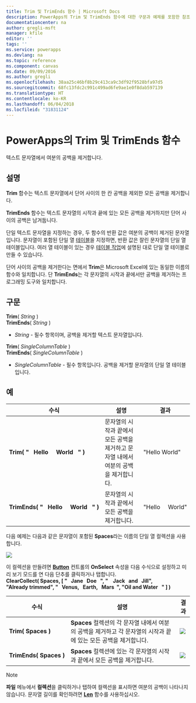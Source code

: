 ```yaml
---
title: Trim 및 TrimEnds 함수 | Microsoft Docs
description: PowerApps의 Trim 및 TrimEnds 함수에 대한 구문과 예제를 포함한 참조 정보
documentationcenter: na
author: gregli-msft
manager: kfile
editor: ''
tags: ''
ms.service: powerapps
ms.devlang: na
ms.topic: reference
ms.component: canvas
ms.date: 09/09/2016
ms.author: gregli
ms.openlocfilehash: 38aa25c46bf8b29c413ca9c3df92f9528bfa97d5
ms.sourcegitcommit: 68fc13fdc2c991c499ad6fe9ae1e0f8dab597139
ms.translationtype: HT
ms.contentlocale: ko-KR
ms.lasthandoff: 06/04/2018
ms.locfileid: "31831124"
---
```

# <a name="trim-and-trimends-functions-in-powerapps"></a>PowerApps의 Trim 및 TrimEnds 함수
텍스트 문자열에서 여분의 공백을 제거합니다.

## <a name="description"></a>설명
**Trim** 함수는 텍스트 문자열에서 단어 사이의 한 칸 공백을 제외한 모든 공백을 제거합니다.  

**TrimEnds** 함수는 텍스트 문자열의 시작과 끝에 있는 모든 공백을 제거하지만 단어 사이의 공백은 남겨둡니다.

단일 텍스트 문자열을 지정하는 경우, 두 함수의 반환 값은 여분의 공백이 제거된 문자열입니다. 문자열이 포함된 단일 열 [테이블](../working-with-tables.md)을 지정하면, 반환 값은 잘린 문자열의 단일 열 테이블입니다. 여러 열 테이블이 있는 경우 [테이블 작업](../working-with-tables.md)에 설명된 대로 단일 열 테이블로 만들 수 있습니다.

단어 사이의 공백을 제거한다는 면에서 **Trim**은 Microsoft Excel에 있는 동일한 이름의 함수와 일치합니다. 단 **TrimEnds**는 각 문자열의 시작과 끝에서만 공백을 제거하는 프로그래밍 도구와 일치합니다.

## <a name="syntax"></a>구문
**Trim**( *String* )<br>**TrimEnds**( *String* )

* *String* - 필수 항목이며, 공백을 제거할 텍스트 문자열입니다.

**Trim**( *SingleColumnTable* )<br>**TrimEnds**( *SingleColumnTable* )

* *SingleColumnTable* - 필수 항목입니다. 공백을 제거할 문자열의 단일 열 테이블입니다.

## <a name="example"></a>예
| 수식 | 설명 | 결과 |
| --- | --- | --- |
| **Trim(&nbsp;"&nbsp;&nbsp;&nbsp;Hello&nbsp;&nbsp;&nbsp;&nbsp;&nbsp;World&nbsp;&nbsp;&nbsp;"&nbsp;)** |문자열의 시작과 끝에서 모든 공백을 제거하고 문자열 내에서 여분의 공백을 제거합니다. |"Hello World" |
| **TrimEnds(&nbsp;"&nbsp;&nbsp;&nbsp;Hello&nbsp;&nbsp;&nbsp;&nbsp;&nbsp;World&nbsp;&nbsp;&nbsp;"&nbsp;)** |문자열의 시작과 끝에서 모든 공백을 제거합니다. |"Hello&nbsp;&nbsp;&nbsp;&nbsp;&nbsp;World" |

다음 예제는 다음과 같은 문자열이 포함된 **Spaces**라는 이름의 단일 열 컬렉션을 사용합니다.

![](media/function-trim/input-strings.png)

이 컬렉션을 만들려면 **[Button](../controls/control-button.md)** 컨트롤의 **OnSelect** 속성을 다음 수식으로 설정하고 미리 보기 모드를 연 다음 단추를 클릭하거나 탭합니다.
<br>**ClearCollect( Spaces, [ "&nbsp;&nbsp;&nbsp;Jane&nbsp;&nbsp;&nbsp;Doe&nbsp;&nbsp;&nbsp;", "&nbsp;&nbsp;&nbsp;&nbsp;Jack&nbsp;&nbsp;&nbsp;and&nbsp;&nbsp;&nbsp;Jill", "Already&nbsp;trimmed", "&nbsp;&nbsp;&nbsp;Venus,&nbsp;&nbsp;&nbsp;Earth,&nbsp;&nbsp;&nbsp;Mars&nbsp;&nbsp;", "Oil&nbsp;and&nbsp;Water&nbsp;&nbsp;&nbsp;" ] )**

| 수식 | 설명 | 결과 |
| --- | --- | --- |
| **Trim(&nbsp;Spaces&nbsp;)** |**Spaces** 컬렉션의 각 문자열 내에서 여분의 공백을 제거하고 각 문자열의 시작과 끝에 있는 모든 공백을 제거합니다. |<style> img { max-width: none } </style> ![](media/function-trim/output-trim.png) |
| **TrimEnds(&nbsp;Spaces&nbsp;)** |**Spaces** 컬렉션에 있는 각 문자열의 시작과 끝에서 모든 공백을 제거합니다. |<style> img { max-width: none } </style> ![](media/function-trim/output-trimends.png) |

> [!NOTE]
> **파일** 메뉴에서 **컬렉션**을 클릭하거나 탭하여 컬렉션을 표시하면 여분의 공백이 나타나지 않습니다. 문자열 길이를 확인하려면 **[Len](function-len.md)** 함수를 사용하십시오.

